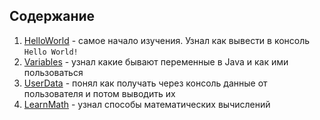 ## Содержание
1. [HelloWorld](https://github.com/danyasatsuk/learnjava/blob/master/learndocs/HelloWorld.md) - самое начало изучения. Узнал как вывести в консоль `Hello World!`
2. [Variables](https://github.com/danyasatsuk/learnjava/blob/master/learndocs/Variables.md) - узнал какие бывают переменные в Java и как ими пользоваться
3. [UserData](https://github.com/danyasatsuk/learnjava/blob/master/learndocs/UserData.md) - понял как получать через консоль данные от пользователя и потом выводить их
4. [LearnMath](https://github.com/danyasatsuk/learnjava/blob/master/learndocs/LearnMath.md) - узнал способы математических вычислений